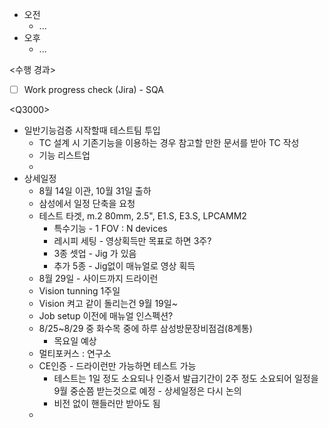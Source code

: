- 오전
	- ...
- 오후
	- ...

<수행 경과>
- [ ] Work progress check (Jira) - SQA

\<Q3000>
- 일반기능검증 시작할때 테스트팀 투입
	- TC 설계 시 기존기능을 이용하는 경우 참고할 만한 문서를 받아 TC 작성
	- 기능 리스트업
	- 
- 상세일정
	- 8월 14일 이관, 10월 31일 출하
	- 삼성에서 일정 단축을 요청
	- 테스트 타겟, m.2 80mm, 2.5", E1.S, E3.S, LPCAMM2
		- 특수기능 - 1 FOV : N devices
		- 레시피 세팅 - 영상획득만 목표로 하면 3주? 
		- 3종 셋업 - Jig 가 있음
		- 추가 5종 - Jig없이 매뉴얼로 영상 획득
	- 8월 29일 - 사이드까지 드라이런
	- Vision tunning 1주일
	- Vision 켜고 같이 돌리는건 9월 19일~
	- Job setup 이전에 매뉴얼 인스펙션?
	- 8/25~8/29 중 화수목 중에 하루 삼성방문장비점검(8계통)
		- 목요일 예상
	- 멀티포커스 : 연구소
	- CE인증 - 드라이런만 가능하면 테스트 가능
		- 테스트는 1일 정도 소요되나 인증서 발급기간이 2주 정도 소요되어 일정을 9월 중순쯤 받는것으로 예정 - 상세일정은 다시 논의
		- 비전 없이 핸들러만 받아도 됨
	- 